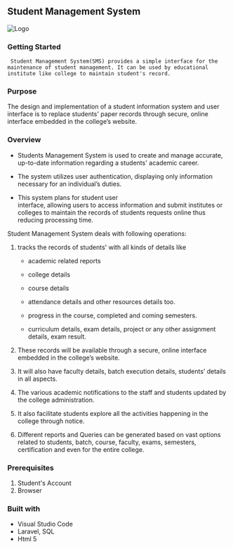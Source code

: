 ## **Student Management System**


![Logo](
    /public/asset/img/logo.png=100x "Logo")


### **Getting Started**

     Student Management System(SMS) provides a simple interface for the maintenance of student management. It can be used by educational institute like college to maintain student's record. 

### **Purpose**

 The design and implementation of a student 
information      system    and    user   interface  is   to  replace students' paper records through
secure,  online  interface  embedded  in  the  college’s  website. 




### **Overview**

  
- Students Management System is used to create and manage accurate, up-to-date information regarding a students' academic career.


- The     system    utilizes   user   authentication,    displaying     only 
information       necessary       for    an     individual’s      duties. 

- This  system    plans    for   student   user  
interface,   allowing   users   to   access   information   and   submit     institutes   or  colleges    to  maintain    the  records    of  students 
requests   online   thus   reducing   processing   time.


Student Management System deals with following operations:

1. tracks the records of students' with all kinds of details like

      - academic related reports 
   
      - college details


      - course details

     - attendance details and other resources details too.
      
      - progress  in   the   course,   completed and coming semesters. 
    

    -  curriculum   details,   exam   details, 
project or any other assignment details, exam result.


2. These records  will be available through a secure, online interface 
embedded in the college’s website.

 3. It will also have faculty details, batch execution details, students’ details in all aspects.


4. The  various   academic   notifications   to   the   staff   and   students   updated   by   the   college   administration.

6. It   also   facilitate   students 
explore all the activities happening in the college through notice.

 7. Different reports and Queries can be generated based on vast options 
related to students, batch, course, faculty, exams, semesters, certification and even for the entire college. 





     

### **Prerequisites**
1. Student's Account
2. Browser


### **Built with**

- Visual Studio Code
- Laravel, SQL
- Html 5







